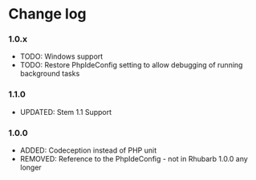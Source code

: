 # Change log

### 1.0.x

* TODO:     Windows support
* TODO:     Restore PhpIdeConfig setting to allow debugging of running background tasks

### 1.1.0
* UPDATED:	Stem 1.1 Support

### 1.0.0

* ADDED:    Codeception instead of PHP unit
* REMOVED:  Reference to the PhpIdeConfig - not in Rhubarb 1.0.0 any longer